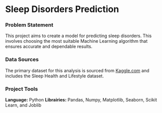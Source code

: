 # Sleep Disorders Prediction

### Problem Statement

This project aims to create a model for predicting sleep disorders. This involves choosing the most suitable Machine Learning algorithm that ensures accurate and dependable results.

### Data Sources

The primary dataset for this analysis is sourced from [Kaggle.com](https://www.kaggle.com/datasets/uom190346a/sleep-health-and-lifestyle-dataset) and includes the Sleep Health and Lifestyle dataset.

### Project Tools

**Language:** Python 
**Librairies:** Pandas, Numpy, Matplotlib, Seaborn, Scikit Learn, and Joblib 

 
